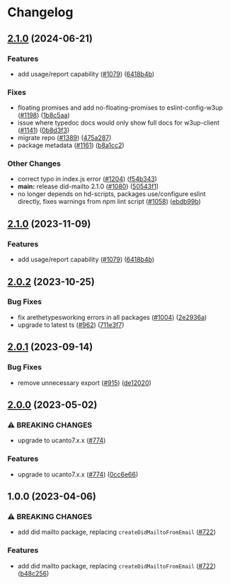 # Changelog

## [2.1.0](https://github.com/storacha-network/w3up/compare/did-mailto-v2.0.2...did-mailto-v2.1.0) (2024-06-21)


### Features

* add usage/report capability ([#1079](https://github.com/storacha-network/w3up/issues/1079)) ([6418b4b](https://github.com/storacha-network/w3up/commit/6418b4b22329a118fb258928bd9a6a45ced5ce45))


### Fixes

* floating promises and add no-floating-promises to eslint-config-w3up ([#1198](https://github.com/storacha-network/w3up/issues/1198)) ([1b8c5aa](https://github.com/storacha-network/w3up/commit/1b8c5aa86ec3d177bf77df4e2916699c1f522598))
* issue where typedoc docs would only show full docs for w3up-client ([#1141](https://github.com/storacha-network/w3up/issues/1141)) ([0b8d3f3](https://github.com/storacha-network/w3up/commit/0b8d3f3b52918b1b4d3b76ea6fea3fb0c837cd73))
* migrate repo ([#1389](https://github.com/storacha-network/w3up/issues/1389)) ([475a287](https://github.com/storacha-network/w3up/commit/475a28743ff9f7138b46dfe4227d3c80ed75a6a2))
* package metadata ([#1161](https://github.com/storacha-network/w3up/issues/1161)) ([b8a1cc2](https://github.com/storacha-network/w3up/commit/b8a1cc2e125a91be582998bda295e1ae1caab087))


### Other Changes

* correct typo in index.js error ([#1204](https://github.com/storacha-network/w3up/issues/1204)) ([f54b343](https://github.com/storacha-network/w3up/commit/f54b34317195ff51f87bd68db1cc8c36748eac50))
* **main:** release did-mailto 2.1.0 ([#1080](https://github.com/storacha-network/w3up/issues/1080)) ([50543f1](https://github.com/storacha-network/w3up/commit/50543f10d8e0186b85ace94f228ba82977c76e77))
* no longer depends on hd-scripts, packages use/configure eslint directly, fixes warnings from npm lint script ([#1058](https://github.com/storacha-network/w3up/issues/1058)) ([ebdb99b](https://github.com/storacha-network/w3up/commit/ebdb99b0d3fc912f93ace3d533b915f844b35856))

## [2.1.0](https://github.com/web3-storage/w3up/compare/did-mailto-v2.0.2...did-mailto-v2.1.0) (2023-11-09)


### Features

* add usage/report capability ([#1079](https://github.com/web3-storage/w3up/issues/1079)) ([6418b4b](https://github.com/web3-storage/w3up/commit/6418b4b22329a118fb258928bd9a6a45ced5ce45))

## [2.0.2](https://github.com/web3-storage/w3up/compare/did-mailto-v2.0.1...did-mailto-v2.0.2) (2023-10-25)


### Bug Fixes

* fix arethetypesworking errors in all packages ([#1004](https://github.com/web3-storage/w3up/issues/1004)) ([2e2936a](https://github.com/web3-storage/w3up/commit/2e2936a3831389dd13be5be5146a04e2b15553c5))
* upgrade to latest ts ([#962](https://github.com/web3-storage/w3up/issues/962)) ([711e3f7](https://github.com/web3-storage/w3up/commit/711e3f73f6905fde0d929952fff70be845a55fa1))

## [2.0.1](https://github.com/web3-storage/w3up/compare/did-mailto-v2.0.0...did-mailto-v2.0.1) (2023-09-14)


### Bug Fixes

* remove unnecessary export ([#915](https://github.com/web3-storage/w3up/issues/915)) ([de12020](https://github.com/web3-storage/w3up/commit/de12020889ebb01c371afc7004194d33cef96c1b))

## [2.0.0](https://github.com/web3-storage/w3up/compare/did-mailto-v1.0.0...did-mailto-v2.0.0) (2023-05-02)


### ⚠ BREAKING CHANGES

* upgrade to ucanto7.x.x ([#774](https://github.com/web3-storage/w3up/issues/774))

### Features

* upgrade to ucanto7.x.x ([#774](https://github.com/web3-storage/w3up/issues/774)) ([0cc6e66](https://github.com/web3-storage/w3up/commit/0cc6e66a80476e05c75bea94c1bee9bd12cbacf5))

## 1.0.0 (2023-04-06)


### ⚠ BREAKING CHANGES

* add did mailto package, replacing `createDidMailtoFromEmail` ([#722](https://github.com/web3-storage/w3up/issues/722))

### Features

* add did mailto package, replacing `createDidMailtoFromEmail` ([#722](https://github.com/web3-storage/w3up/issues/722)) ([b48c256](https://github.com/web3-storage/w3up/commit/b48c256bfa57dda5d1762f77e41af1ecddf35846))
